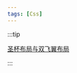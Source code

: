 ```yaml
---
tags: [Css]
---
```

:::tip

[圣杯布局与双飞翼布局](https://juejin.cn/post/6973562604581027853#heading-0)

:::
